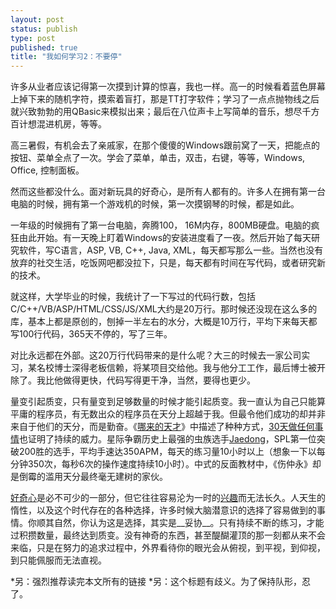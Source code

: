 ```yaml
--- 
layout: post
status: publish
type: post
published: true
title: "我如何学习2：不要停"
---
```


许多从业者应该记得第一次摸到计算的惊喜，我也一样。高一的时候看着蓝色屏幕上掉下来的随机字符，摸索着盲打，那是TT打字软件；学习了一点点抛物线之后就兴致勃勃的用QBasic来模拟出来；最后在八位声卡上写简单的音乐，想尽千方百计想混进机房，等等。

高三暑假，有机会去了亲戚家，在那个傻傻的Windows跟前窝了一天，把能点的按钮、菜单全点了一次。学会了菜单，单击，双击，右键，等等，Windows, Office, 控制面板。

然而这些都没什么。面对新玩具的好奇心，是所有人都有的。许多人在拥有第一台电脑的时候，拥有第一个游戏机的时候，第一次摸钢琴的时候，都是如此。

一年级的时候拥有了第一台电脑，奔腾100， 16M内存，800MB硬盘。电脑的疯狂由此开始。有一天晚上盯着Windows的安装进度看了一夜。然后开始了每天研究软件，写C语言，ASP, VB, C++, Java, XML，每天都写那么一些。当然也没有放弃的社交生活，吃饭网吧都没拉下，只是，每天都有时间在写代码，或者研究新的技术。

就这样，大学毕业的时候，我统计了一下写过的代码行数，包括C/C++/VB/ASP/HTML/CSS/JS/XML大约是20万行。那时候还没现在这么多的库，基本上都是原创的，刨掉一半左右的水分，大概是10万行，平均下来每天都写100行代码，365天不停的，写了三年。

对比永远都在外部。这20万行代码带来的是什么呢？大三的时候去一家公司实习，某名校博士深得老板信赖，将某项目交给他。我与他分工工作，最后博士被开除了。我比他做得更快，代码写得更干净，当然，要得也更少。

量变引起质变，只有量变到足够数量的时候才能引起质变。我一直认为自己只能算平庸的程序员，有无数出众的程序员在天分上超越于我。但最令他们成功的却并非来自于他们的天分，而是勤奋。《[哪来的天才](http://book.douban.com/subject/4010185/)》中描述了种种方式，[30天做任何事情](http://www.ted.com/talks/matt_cutts_try_something_new_for_30_days.html)也证明了持续的威力。星际争霸历史上最强的虫族选手[Jaedong](http://baike.baidu.com/view/1653517.htm)，SPL第一位突破200胜的选手，平均手速达350APM，每天的练习量10小时以上（想象一下以每分钟350次，每秒6次的操作速度持续10小时）。中式的反面教材中，《伤仲永》却是倒霉的滥用天分最终毫无建树的家伙。

[好奇心](/archives/how-i-learn-1-follow-curiousness/)是必不可少的一部分，但它往往容易沦为一时的[兴趣](/archives/320/)而无法长久。人天生的惰性，以及这个时代存在的各种选择，许多时候大脑潜意识的选择了容易做到的事情。你顺其自然，你认为这是选择，其实是__妥协__。只有持续不断的练习，才能过积攒数量，最终达到质变。没有神奇的东西，甚至醍醐灌顶的那一刻都从来不会来临，只是在努力的追求过程中，外界看待你的眼光会从俯视，到平视，到仰视，到只能佩服而无法直视。


*另：强烈推荐读完本文所有的链接
*另：这个标题有歧义。为了保持队形，忍了。


